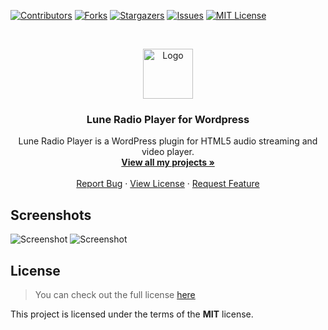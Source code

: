 [![Contributors][contributors-shield]][contributors-url]
[![Forks][forks-shield]][forks-url]
[![Stargazers][stars-shield]][stars-url]
[![Issues][issues-shield]][issues-url]
[![MIT License][license-shield]][license-url]

<br />
<p align="center">
  <a href="https://github.com/PecceG2/Lune-HTML5-Radio-Player-for-Wordpress-Plugin">
    <img src="https://pecceg2.github.io/Lune-HTML5-Radio-Player-for-Wordpress-Plugin/logo.png" alt="Logo" width="80" height="80">
  </a>

  <h3 align="center">Lune Radio Player for Wordpress</h3>

  <p align="center">
    Lune Radio Player is a WordPress plugin for HTML5 audio streaming and video player.
    <br />
    <a href="https://github.com/PecceG2/"><strong>View all my projects »</strong></a>
    <br />
    <br />
    <a href="https://github.com/PecceG2/Lune-HTML5-Radio-Player-for-Wordpress-Plugin/issues">Report Bug</a>
    ·
    <a href="https://github.com/PecceG2/Lune-HTML5-Radio-Player-for-Wordpress-Plugin/blob/master/LICENSE.md">View License</a>
    ·
    <a href="https://github.com/PecceG2/Lune-HTML5-Radio-Player-for-Wordpress-Plugin/issues">Request Feature</a>
  </p>
</p>

## Screenshots ##
![Screenshot](https://pecceg2.github.io/Lune-HTML5-Radio-Player-for-Wordpress-Plugin/screen01.jpg)
![Screenshot](https://pecceg2.github.io/Lune-HTML5-Radio-Player-for-Wordpress-Plugin/screen02.jpg)

## License
>You can check out the full license [here](https://github.com/PecceG2/Lune-HTML5-Radio-Player-for-Wordpress-Plugin/blob/master/LICENSE.md)

This project is licensed under the terms of the **MIT** license.

[contributors-shield]: https://img.shields.io/github/contributors/PecceG2/Lune-HTML5-Radio-Player-for-Wordpress-Plugin.svg?style=flat-square
[contributors-url]: https://github.com/PecceG2/Lune-HTML5-Radio-Player-for-Wordpress-Plugin/graphs/contributors
[forks-shield]: https://img.shields.io/github/forks/PecceG2/Lune-HTML5-Radio-Player-for-Wordpress-Plugin.svg?style=flat-square
[forks-url]: https://github.com/PecceG2/Lune-HTML5-Radio-Player-for-Wordpress-Plugin/network/members
[stars-shield]: https://img.shields.io/github/stars/PecceG2/Lune-HTML5-Radio-Player-for-Wordpress-Plugin.svg?style=flat-square
[stars-url]: https://github.com/PecceG2/Lune-HTML5-Radio-Player-for-Wordpress-Plugin/stargazers
[issues-shield]: https://img.shields.io/github/issues/PecceG2/Lune-HTML5-Radio-Player-for-Wordpress-Plugin.svg?style=flat-square
[issues-url]: https://github.com/PecceG2/Lune-HTML5-Radio-Player-for-Wordpress-Plugin/issues
[license-shield]: https://img.shields.io/github/license/PecceG2/Lune-HTML5-Radio-Player-for-Wordpress-Plugin.svg?style=flat-square
[license-url]: https://github.com/PecceG2/Lune-HTML5-Radio-Player-for-Wordpress-Plugin/blob/master/LICENSE.md